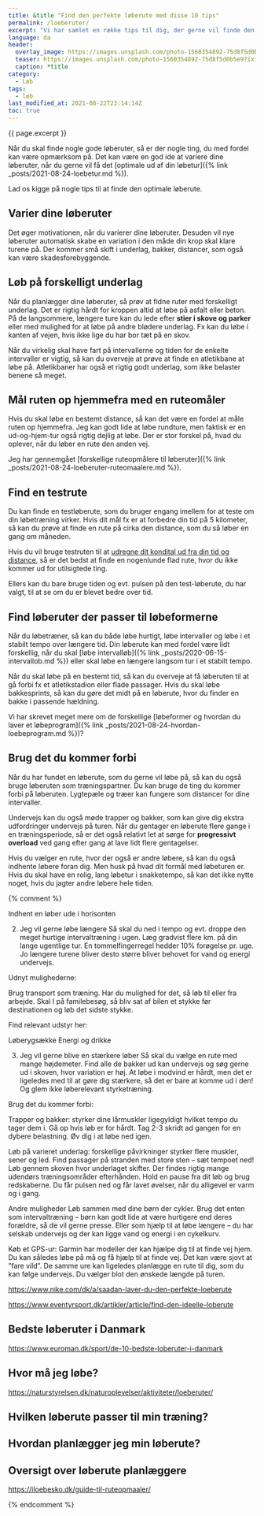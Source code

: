 ```yaml
---
title: &title "Find den perfekte løberute med disse 10 tips"
permalink: /loeberuter/
excerpt: "Vi har samlet en række tips til dig, der gerne vil finde den ideelle løberute og planlægge, hvor du skal løbe hen på dine ture."
language: da
header:
  overlay_image: https://images.unsplash.com/photo-1560354892-75d8f5d0b5e9?ixid=MnwxMjA3fDB8MHxwaG90by1wYWdlfHx8fGVufDB8fHx8&ixlib=rb-1.2.1&auto=format&fit=crop&w=1200&q=5
  teaser: https://images.unsplash.com/photo-1560354892-75d8f5d0b5e9?ixid=MnwxMjA3fDB8MHxwaG90by1wYWdlfHx8fGVufDB8fHx8&ixlib=rb-1.2.1&auto=format&fit=crop&w=400&q=5
  caption: *title
category:
  - Løb
tags:
  - løb
last_modified_at: 2021-08-22T23:14:14Z
toc: true
---
```


{{ page.excerpt }}

Når du skal finde nogle gode løberuter, så er der nogle ting, du med fordel kan være opmærksom på. Det kan være en god ide at variere dine løberuter, når du gerne vil få det [optimale ud af din løbetur]({% link _posts/2021-08-24-loebetur.md %}).

Lad os kigge på nogle tips til at finde den optimale løberute.

## Varier dine løberuter

Det øger motivationen, når du varierer dine løberuter. Desuden vil nye løberuter automatisk skabe en variation i den måde din krop skal klare turene på. Der kommer små skift i underlag, bakker, distancer, som også kan være skadesforebyggende.

## Løb på forskelligt underlag

Når du planlægger dine løberuter, så prøv at fidne ruter med forskelligt underlag. Det er rigtig hårdt for kroppen altid at løbe på asfalt eller beton. På de langsommere, længere ture kan du lede efter **stier i skove og parker** eller med mulighed for at løbe på andre blødere underlag. Fx kan du løbe i kanten af vejen, hvis ikke lige du har bor tæt på en skov.

Når du virkelig skal have fart på intervallerne og tiden for de enkelte intervaller er vigtig, så kan du overveje at prøve at finde en atletikbane at løbe på. Atletikbaner har også et rigtig godt underlag, som ikke belaster benene så meget.

## Mål ruten op hjemmefra med en ruteomåler

Hvis du skal løbe en bestemt distance, så kan det være en fordel at måle ruten op hjemmefra. Jeg kan godt lide at løbe rundture, men faktisk er en ud-og-hjem-tur også rigtig dejlig at løbe. Der er stor forskel på, hvad du oplever, når du løber en rute den anden vej.

Jeg har gennemgået [forskellige ruteopmålere til løberuter]({% link _posts/2021-08-24-loeberuter-ruteomaalere.md %}).

## Find en testrute

Du kan finde en testløberute, som du bruger engang imellem for at teste om din løbetræning virker. Hvis dit mål fx er at forbedre din tid på 5 kilometer, så kan du prøve at finde en rute på cirka den distance, som du så løber en gang om måneden.

Hvis du vil bruge testruten til at [udregne dit kondital ud fra din tid og distance](/kondital-loeb-distance-tid/), så er det bedst at finde en nogenlunde flad rute, hvor du ikke kommer ud for utilsigtede ting.

Ellers kan du bare bruge tiden og evt. pulsen på den test-løberute, du har valgt, til at se om du er blevet bedre over tid.

## Find løberuter der passer til løbeformerne

Når du løbetræner, så kan du både løbe hurtigt, løbe intervaller og løbe i et stabilt tempo over længere tid. Din løberute kan med fordel være lidt forskellig, når du skal [løbe intervalløb]({% link _posts/2020-06-15-intervallob.md %}) eller skal løbe en længere langsom tur i et stabilt tempo.

Når du skal løbe på en bestemt tid, så kan du overveje at få løberuten til at gå forbi fx et atletikstadion eller flade passager. Hvis du skal løbe bakkesprints, så kan du gøre det midt på en løberute, hvor du finder en bakke i passende hældning.

Vi har skrevet meget mere om de forskellige [løbeformer og hvordan du laver et løbeprogram]({% link _posts/2021-08-24-hvordan-loebeprogram.md %})?

## Brug det du kommer forbi

Når du har fundet en løberute, som du gerne vil løbe på, så kan du også bruge løberuten som træningspartner. Du kan bruge de ting du kommer forbi på løberuten. Lygtepæle og træer kan fungere som distancer for dine intervaller.

Undervejs kan du også møde trapper og bakker, som kan give dig ekstra udfordringer undervejs på turen. Når du gentager en løberute flere gange i en træningsperiode, så er det også relativt let at sørge for **progressivt overload** ved gang efter gang at lave lidt flere gentagelser.

Hvis du vælger en rute, hvor der også er andre løbere, så kan du også indhente løbere foran dig. Men husk på hvad dit formål med løbeturen er. Hvis du skal have en rolig, lang løbetur i snakketempo, så kan det ikke nytte noget, hvis du jagter andre løbere hele tiden.

{% comment %}

Indhent en løber ude i horisonten

2. Jeg vil gerne løbe længere
Så skal du ned i tempo og evt. droppe den meget hurtige intervaltræning i ugen. Læg gradvist flere km. på din lange ugentlige tur. En tommelfingerregel hedder 10% forøgelse pr. uge. Jo længere turene bliver desto større bliver behovet for vand og energi undervejs.

Udnyt mulighederne:

Brug transport som træning. Har du mulighed for det, så løb til eller fra arbejde. Skal I på familebesøg, så bliv sat af bilen et stykke før destinationen og løb det sidste stykke.  

 

Find relevant udstyr her:

Løberygsække
Energi og drikke

 

3. Jeg vil gerne blive en stærkere løber
Så skal du vælge en rute med mange højdemeter. Find alle de bakker ud kan undervejs og søg gerne ud i skoven, hvor variation er høj. At løbe i modvind er hårdt, men det er ligeledes med til at gøre dig stærkere, så det er bare at komme ud i den! Og glem ikke løberelevant styrketræning.

 

Brug det du kommer forbi:

Trapper og bakker: styrker dine lårmuskler ligegyldigt hvilket tempo du tager dem i. Gå op hvis løb er for hårdt. Tag 2-3 skridt ad gangen for en dybere belastning. Øv dig i at løbe ned igen.

Løb på varieret underlag: forskellige påvirkninger styrker flere muskler, sener og led. Find passager på stranden med store sten – sæt tempoet ned! Løb gennem skoven hvor underlaget skifter.
Der findes rigtig mange udendørs træningsområder efterhånden. Hold en pause fra dit løb og brug redskaberne. Du får pulsen ned og får lavet øvelser, når du alligevel er varm og i gang. 

 

Andre muligheder
Løb sammen med dine børn der cykler. Brug det enten som intervaltræning – børn kan godt lide at være hurtigere end deres forældre, så de vil gerne presse. Eller som hjælp til at løbe længere – du har selskab undervejs og der kan ligge vand og energi i en cykelkurv.

 

Køb et GPS-ur: Garmin har modeller der kan hjælpe dig til at finde vej hjem. Du kan således løbe på må og få hjælp til at finde vej. Det kan være sjovt at ”fare vild”. De samme ure kan ligeledes planlægge en rute til dig, som du kan følge undervejs. Du vælger blot den ønskede længde på turen.

https://www.nike.com/dk/a/saadan-laver-du-den-perfekte-loeberute

https://www.eventyrsport.dk/artikler/article/find-den-ideelle-loberute

## Bedste løberuter i Danmark

https://www.euroman.dk/sport/de-10-bedste-loberuter-i-danmark


## Hvor må jeg løbe?

https://naturstyrelsen.dk/naturoplevelser/aktiviteter/loeberuter/


## Hvilken løberute passer til min træning?

## Hvordan planlægger jeg min løberute?


## Oversigt over løberute planlæggere

https://iloebesko.dk/guide-til-ruteopmaaler/

{% endcomment %}
